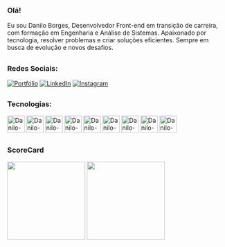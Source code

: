 ### Olá!
Eu sou Danilo Borges, Desenvolvedor Front-end em transição de carreira, com formação em Engenharia e Análise de Sistemas. Apaixonado por tecnologia, resolver problemas e criar soluções eficientes. Sempre em busca de evolução e novos desafios.

##

### Redes Sociais:

[![Portfólio](https://img.shields.io/badge/GitHub-100000?style=for-the-badge&logo=github&logoColor=white)](https://idaniloborges.github.io/)
[![LinkedIn](	https://img.shields.io/badge/LinkedIn-0077B5?style=for-the-badge&logo=linkedin&logoColor=white)]([https://idaniloborges.github.io/](https://www.linkedin.com/in/danilo-borges-desenvolvedor-frontend-backend-engenheiro/))
[![Instagram](https://img.shields.io/badge/Instagram-E4405F?style=for-the-badge&logo=instagram&logoColor=white)](https://idaniloborges.github.io/)



##

### Tecnologias:          

<div>
  <img align="center" alt="Danilo-html" height:"30" width="40" src="https://cdn.jsdelivr.net/gh/devicons/devicon@latest/icons/html5/html5-plain.svg" />
  <img align="center" alt="Danilo-html" height:"30" width="40" src="https://cdn.jsdelivr.net/gh/devicons/devicon@latest/icons/css3/css3-plain.svg" />
  <img align="center" alt="Danilo-html" height:"30" width="40" src="https://cdn.jsdelivr.net/gh/devicons/devicon@latest/icons/javascript/javascript-plain.svg" />
  <img align="center" alt="Danilo-html" height:"30" width="40" src="https://cdn.jsdelivr.net/gh/devicons/devicon@latest/icons/react/react-original.svg" />
  <img align="center" alt="Danilo-html" height:"30" width="40" src="https://cdn.jsdelivr.net/gh/devicons/devicon@latest/icons/nodejs/nodejs-original-wordmark.svg" />
  <img align="center" alt="Danilo-html" height:"30" width="40" src="https://cdn.jsdelivr.net/gh/devicons/devicon@latest/icons/mysql/mysql-original-wordmark.svg" />
  <img align="center" alt="Danilo-html" height:"30" width="40" src="https://cdn.jsdelivr.net/gh/devicons/devicon@latest/icons/docker/docker-plain-wordmark.svg" />
  <img align="center" alt="Danilo-html" height:"30" width="40" src="https://cdn.jsdelivr.net/gh/devicons/devicon@latest/icons/git/git-plain-wordmark.svg" />
  <img align="center" alt="Danilo-html" height:"30" width="40" src="https://cdn.jsdelivr.net/gh/devicons/devicon@latest/icons/github/github-original-wordmark.svg" />
</div>

##

### ScoreCard
<div>
   <img height="180em" src="https://github-readme-stats.vercel.app/api/top-langs/?username=idaniloborges&layout=compact&theme=highcontrast"/>
   <img height="180em" src="https://github-readme-stats.vercel.app/api?username=idaniloborges&show_icons=true&theme=highcontrast"/>
</div>


